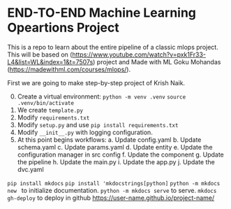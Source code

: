 # END-TO-END Machine Learning Opeartions Project

This is a repo to learn about the entire pipeline of a classic mlops project. This will be based on (https://www.youtube.com/watch?v=pxk1Fr33-L4&list=WL&index=1&t=7507s) project and Made with ML Goku Mohandas (https://madewithml.com/courses/mlops/).

First we are going to make step-by-step project of Krish Naik.

0. Create a virtual environment: 
    `python -m venv .venv`
    `source .venv/bin/activate`
1. We create `template.py`
2. Modify `requirements.txt`
3. Modify `setup.py` and use `pip install requirements.txt`
4. Modify `__init__.py` with logging configuration.
5. At this point begins workflows:
    a. Update config.yaml
    b. Update schema.yaml
    c. Update params.yaml
    d. Update entity
    e. Update the configuration manager in src config
    f. Update the component
    g. Update the pipeline
    h. Update the main.py
    i. Update the app.py
    j. Update the dvc.yaml

`pip install mkdocs`
`pip install 'mkdocstrings[python]`
`python -m mkdocs new ` to initialize documentation.
`python -m mkdocs serve` to serve.
`mkdocs gh-deploy` to deploy in github
https://user-name.github.io/project-name/